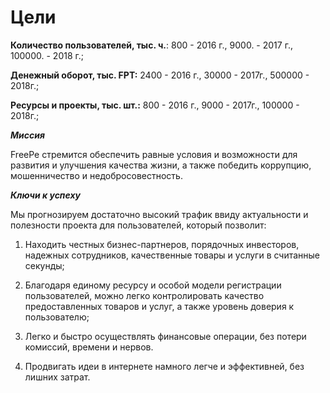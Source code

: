 # Цели

 
**Количество пользователей, тыс. ч.**: 800 - 2016 г., 9000. - 2017 г., 100000. - 2018 г.;

**Денежный оборот, тыс. FPT:** 2400 - 2016 г., 30000 - 2017г., 500000 - 2018г.;

**Ресурсы и проекты, тыс. шт.:** 800 - 2016 г., 9000 - 2017г., 100000 - 2018г.;

***Миссия***

FreePe стремится обеспечить равные условия и возможности для развития и улучшения качества жизни, а также победить коррупцию, мошенничество и недобросовестность. 

***Ключи к успеху***

Мы прогнозируем достаточно высокий трафик ввиду актуальности и полезности проекта для пользователей, который позволит:

1. Находить честных бизнес-партнеров, порядочных инвесторов, надежных сотрудников, качественные товары и услуги в считанные секунды;

2. Благодаря единому ресурсу и особой модели регистрации пользователей, можно легко контролировать качество предоставленных товаров и услуг, а также уровень доверия к пользователю;

3. Легко и быстро осуществлять финансовые операции, без потери комиссий, времени и нервов. 

4. Продвигать идеи в интернете намного легче и эффективней, без лишних затрат.